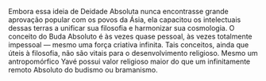 ﻿Embora essa ideia de Deidade Absoluta nunca encontrasse grande aprovação popular com os povos da Ásia, ela capacitou os intelectuais dessas terras a unificar sua filosofia e  harmonizar sua cosmologia. O conceito do Buda Absoluto é às vezes quase pessoal, às vezes totalmente impessoal — mesmo uma força criativa infinita. Tais conceitos, ainda que úteis à filosofia, não são vitais para o desenvolvimento religioso. Mesmo um antropomórfico Yavé possui valor religioso maior do que um infinitamente remoto Absoluto do budismo ou bramanismo.